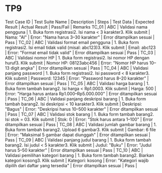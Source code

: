 # TP9

Test Case ID | Test Suite Name | Description | Steps | Test Data | Expected Result | Actual Result | Pass/Fail | Remarks
TC_01 | ABC | Validasi nama pengguna | 1. Buka form registrasi2. Isi nama < 3 karakter3. Klik submit | Nama: "Al" | Error: "Nama harus 3–30 karakter" | Error ditampilkan sesuai | Pass | 
TC_02 | ABC | Validasi format email pengguna | 1. Buka form registrasi2. Isi email tidak valid (misal: abc123)3. Klik submit | Email: abc123 | Error: "Format email tidak valid" | Error ditampilkan sesuai | Pass | 
TC_03 | ABC | Validasi nomor HP | 1. Buka form registrasi2. Isi nomor HP dengan huruf3. Klik submit | Nomor HP: 08123abc456 | Error: "Nomor HP harus 10–13 digit angka" | Error ditampilkan sesuai | Pass | 
TC_04 | ABC | Validasi panjang password | 1. Buka form registrasi2. Isi password < 8 karakter3. Klik submit | Password: 12345 | Error: "Password harus 8–20 karakter" | Error ditampilkan sesuai | Pass | 
TC_05 | ABC | Validasi harga barang | 1. Buka form tambah barang2. Isi harga < Rp1.0003. Klik submit | Harga: 500 | Error: "Harga harus antara Rp1.000–Rp5.000.000" | Error ditampilkan sesuai | Pass | 
TC_06 | ABC | Validasi panjang deskripsi barang | 1. Buka form tambah barang2. Isi deskripsi < 10 karakter3. Klik submit | Deskripsi: "Bagus" | Error: "Deskripsi harus 10–500 karakter" | Error ditampilkan sesuai | Pass | 
TC_07 | ABC | Validasi stok barang | 1. Buka form tambah barang2. Isi stok = 03. Klik submit | Stok: 0 | Error: "Stok harus antara 1–100" | Error ditampilkan sesuai | Pass | 
TC_08 | ABC | Validasi jumlah gambar barang | 1. Buka form tambah barang2. Upload 6 gambar3. Klik submit | Gambar: 6 file | Error: "Maksimal 5 gambar dapat diunggah" | Error ditampilkan sesuai | Pass | 
TC_09 | ABC | Validasi panjang judul barang | 1. Buka form tambah barang2. Isi judul < 5 karakter3. Klik submit | Judul: "Buku" | Error: "Judul harus 5–50 karakter" | Error ditampilkan sesuai | Pass | 
TC_10 | ABC | Validasi pemilihan kategori barang | 1. Buka form tambah barang2. Biarkan kategori kosong3. Klik submit | Kategori: kosong | Error: "Kategori wajib dipilih dari daftar yang tersedia" | Error ditampilkan sesuai | Pass | 
